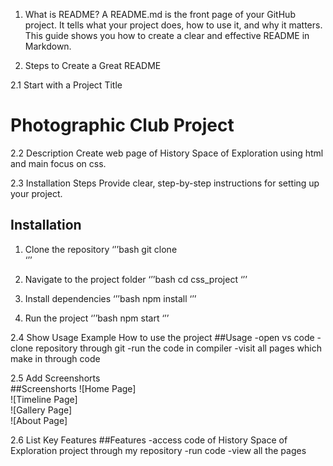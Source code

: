 1. What is README? 
A README.md is the front page of your GitHub project. It tells what your project does, how to use it, 
and why it matters. This guide shows you how to create a clear and effective README in Markdown. 

2. Steps to Create a Great README 

2.1 Start with a Project Title 
# Photographic Club Project 

2.2 Description 
Create web page of History Space of Exploration using html and main focus on css. 

2.3 Installation Steps 
Provide clear, step-by-step instructions for setting up your project. 
## Installation  
1. Clone the repository 
‘’’bash 
git clone  
‘’’ 

2.  Navigate to the project folder 
‘’’bash 
cd css_project 
‘’’ 

3. Install dependencies 
‘’’bash 
npm install 
‘’’ 

4. Run the project 
‘’’bash 
npm start 
‘’’ 

2.4 Show Usage Example 
How to use the project 
##Usage -open vs code -clone repository through git -run the code in compiler -visit all pages which make in through code 

2.5 Add Screenshorts  
##Screenshorts 
![Home Page]  
![Timeline Page]  
![Gallery Page]  
![About Page]  

2.6 List Key Features 
##Features -access code of History Space of Exploration project through my repository -run code -view all the pages